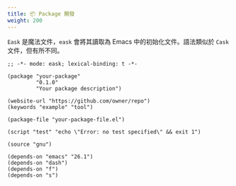 ```yaml
---
title: 📦 Package 開發
weight: 200
---
```


`Eask` 是魔法文件，`eask` 會將其讀取為 Emacs 中的初始化文件。語法類似於 `Cask` 文件，但有所不同。

```elisp
;; -*- mode: eask; lexical-binding: t -*-

(package "your-package"
         "0.1.0"
         "Your package description")

(website-url "https://github.com/owner/repo")
(keywords "example" "tool")

(package-file "your-package-file.el")

(script "test" "echo \"Error: no test specified\" && exit 1")

(source "gnu")

(depends-on "emacs" "26.1")
(depends-on "dash")
(depends-on "f")
(depends-on "s")
```
